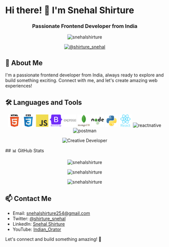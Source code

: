 # Hi there! 👋 I'm Snehal Shirture

<h3 align="center">Passionate Frontend Developer from India</h3>

<p align="center">
  <img src="https://komarev.com/ghpvc/?username=snehalshirture&label=Profile%20views&color=0e75b6&style=flat" alt="snehalshirture" />
</p>

<p align="center">
  <a href="https://twitter.com/@shirture_snehal" target="blank">
    <img src="https://img.shields.io/twitter/follow/@shirture_snehal?logo=twitter&style=for-the-badge" alt="@shirture_snehal" />
  </a>
</p>

## 🚀 About Me

I'm a passionate frontend developer from India, always ready to explore and build something exciting. Connect with me, and let's create amazing web experiences!

## 🛠️ Languages and Tools

<p align="center">
   <img src="https://raw.githubusercontent.com/devicons/devicon/master/icons/html5/html5-original-wordmark.svg" alt="html5" width="40" height="40"/>
  <img src="https://raw.githubusercontent.com/devicons/devicon/master/icons/css3/css3-original-wordmark.svg" alt="css3" width="40" height="40"/>
  <img src="https://raw.githubusercontent.com/devicons/devicon/master/icons/javascript/javascript-original.svg" alt="javascript" width="40" height="40"/>
  <img src="https://raw.githubusercontent.com/devicons/devicon/master/icons/bootstrap/bootstrap-plain-wordmark.svg" alt="bootstrap" width="40" height="40"/>
  <img src="https://raw.githubusercontent.com/devicons/devicon/master/icons/express/express-original-wordmark.svg" alt="express" width="40" height="40"/>
  <img src="https://raw.githubusercontent.com/devicons/devicon/master/icons/mongodb/mongodb-original-wordmark.svg" alt="mongodb" width="40" height="40"/>
  <img src="https://raw.githubusercontent.com/devicons/devicon/master/icons/nodejs/nodejs-original-wordmark.svg" alt="nodejs" width="40" height="40"/>
  <img src="https://raw.githubusercontent.com/devicons/devicon/master/icons/python/python-original.svg" alt="python" width="40" height="40"/>
  <img src="https://raw.githubusercontent.com/devicons/devicon/master/icons/react/react-original-wordmark.svg" alt="react" width="40" height="40"/>
  <img src="https://reactnative.dev/img/header_logo.svg" alt="reactnative" width="40" height="40"/>
  <img src="https://www.vectorlogo.zone/logos/getpostman/getpostman-icon.svg" alt="postman" width="40" height="40"/>
 
</p>



<p align="center">
  <img src="https://media.giphy.com/media/26xBwdIuRJiAIqHwA/giphy.gif" alt="Creative Developer" width="300" />
</p>
## 📊 GitHub Stats

<p align="center">
  <img src="https://github-readme-stats.vercel.app/api/top-langs?username=snehalshirture&show_icons=true&locale=en&layout=compact" alt="snehalshirture" />
</p>

<p align="center">
  <img src="https://github-readme-stats.vercel.app/api?username=snehalshirture&show_icons=true&locale=en" alt="snehalshirture" />
</p>

<p align="center">
  <img src="https://github-readme-streak-stats.herokuapp.com/?user=snehalshirture&" alt="snehalshirture" />
</p>

## 📫 Contact Me

- Email: [snehalshirture254@gmail.com](mailto:snehalshirture254@gmail.com)
- Twitter: [@shirture_snehal](https://twitter.com/@shirture_snehal)
- LinkedIn: [Snehal Shirture](https://linkedin.com/in/snehalshirture)
- YouTube: [Indian_Orator](https://www.youtube.com/c/indian_orator)

Let's connect and build something amazing! 🚀
